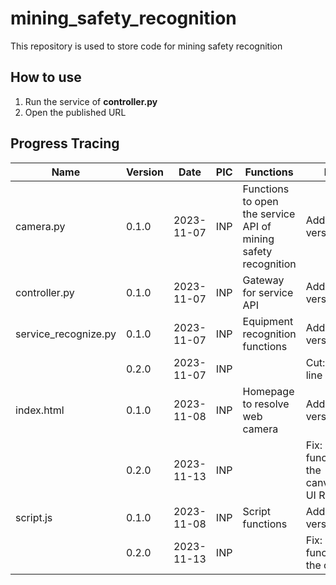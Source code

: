 # mining_safety_recognition
This repository is used to store code for mining safety recognition

## How to use
1. Run the service of **controller.py**
2. Open the published URL

## Progress Tracing
|Name|Version|Date|PIC|Functions|Detail|
|----|-------|----|---|---------|------|
|camera.py|0.1.0|2023-11-07|INP|Functions to open the service API of mining safety recognition|Add: Initial version|
|controller.py|0.1.0|2023-11-07|INP|Gateway for service API|Add: Initial version|
|service_recognize.py|0.1.0|2023-11-07|INP|Equipment recognition functions|Add: Initial version|
||0.2.0|2023-11-07|INP||Cut: Unused line of code|
|index.html|0.1.0|2023-11-08|INP|Homepage to resolve web camera|Add: Initial version|
||0.2.0|2023-11-13|INP||Fix: Drawing functions on the canvas\nAdd: UI Revamp|
|script.js|0.1.0|2023-11-08|INP|Script functions|Add: Initial version|
||0.2.0|2023-11-13|INP||Fix: Drawing functions on the canvas|
